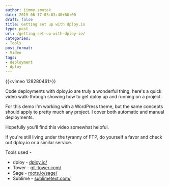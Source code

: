 ```yaml
---
author: jimmy.smutek
date: 2015-06-17 03:03:40+00:00
draft: false
title: Getting set up with dploy.io
type: post
url: /getting-set-up-with-dploy-io/
categories:
- Tools
post_format:
- Video
tags:
- deployment
- dploy
---
```


{{<vimeo 128280461>}}

Code deployments with dploy.io are truly a wonderful thing, here's a quick video walk-through showing how to get dploy up and running on a project.

For this demo I'm working with a WordPress theme, but the same concepts should apply to pretty much any project. I cover both automatic and manual deployments.

Hopefully you'll find this video somewhat helpful.

If you're still living under the tyranny of FTP, do yourself a favor and check out dploy.io or a similar service.

Tools used -

- dploy - [dploy.io/](http://dploy.io/)
- Tower - [git-tower.com/](http://git-tower.com/)
- Sage - [roots.io/sage/](http://roots.io/sage/)
- Sublime - [sublimetext.com/](http://sublimetext.com/)
